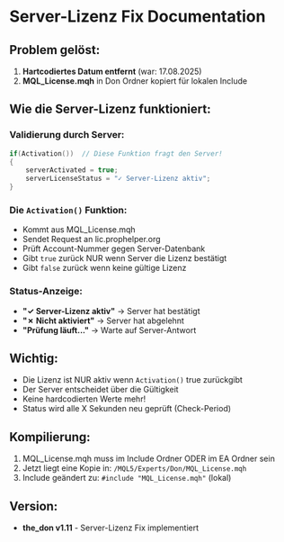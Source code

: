 # Server-Lizenz Fix Documentation

## Problem gelöst:
1. **Hartcodiertes Datum entfernt** (war: 17.08.2025)
2. **MQL_License.mqh** in Don Ordner kopiert für lokalen Include

## Wie die Server-Lizenz funktioniert:

### Validierung durch Server:
```cpp
if(Activation())  // Diese Funktion fragt den Server!
{
    serverActivated = true;
    serverLicenseStatus = "✓ Server-Lizenz aktiv";
}
```

### Die `Activation()` Funktion:
- Kommt aus MQL_License.mqh
- Sendet Request an lic.prophelper.org
- Prüft Account-Nummer gegen Server-Datenbank
- Gibt `true` zurück NUR wenn Server die Lizenz bestätigt
- Gibt `false` zurück wenn keine gültige Lizenz

### Status-Anzeige:
- **"✓ Server-Lizenz aktiv"** → Server hat bestätigt
- **"✗ Nicht aktiviert"** → Server hat abgelehnt
- **"Prüfung läuft..."** → Warte auf Server-Antwort

## Wichtig:
- Die Lizenz ist NUR aktiv wenn `Activation()` true zurückgibt
- Der Server entscheidet über die Gültigkeit
- Keine hardcodierten Werte mehr!
- Status wird alle X Sekunden neu geprüft (Check-Period)

## Kompilierung:
1. MQL_License.mqh muss im Include Ordner ODER im EA Ordner sein
2. Jetzt liegt eine Kopie in: `/MQL5/Experts/Don/MQL_License.mqh`
3. Include geändert zu: `#include "MQL_License.mqh"` (lokal)

## Version:
- **the_don v1.11** - Server-Lizenz Fix implementiert